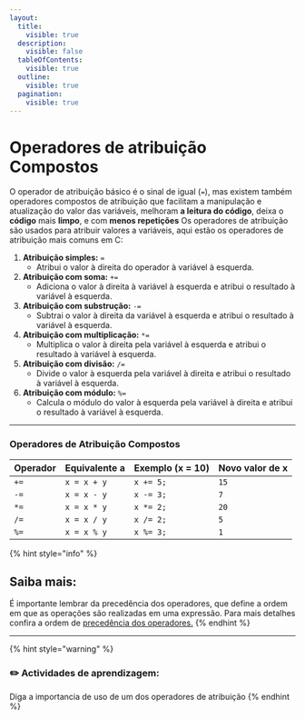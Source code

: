 ```yaml
---
layout:
  title:
    visible: true
  description:
    visible: false
  tableOfContents:
    visible: true
  outline:
    visible: true
  pagination:
    visible: true
---
```


# Operadores de atribuição Compostos

O operador de atribuição básico é o sinal de igual (`=`), mas existem também operadores compostos de atribuição que facilitam a manipulação e atualização do valor das variáveis, melhoram **a leitura do código**, deixa o **código** mais **limpo**, e com **menos repetições** Os operadores de atribuição são usados para atribuir valores a variáveis, aqui estão os operadores de atribuição mais comuns em C:

1. **Atribuição simples:** `=`
   * Atribui o valor à direita do operador à variável à esquerda.
2. **Atribuição com soma:** `+=`
   * Adiciona o valor à direita à variável à esquerda e atribui o resultado à variável à esquerda.
3. **Atribuição com substrução:** `-=`
   * Subtrai o valor à direita da variável à esquerda e atribui o resultado à variável à esquerda.
4. **Atribuição com multiplicação:** `*=`
   * Multiplica o valor à direita pela variável à esquerda e atribui o resultado à variável à esquerda.
5. **Atribuição com divisão:** `/=`
   * Divide o valor à esquerda pela variável à direita e atribui o resultado à variável à esquerda.
6. **Atribuição com módulo:** `%=`
   * Calcula o módulo do valor à esquerda pela variável à direita e atribui o resultado à variável à esquerda.

***

### Operadores de Atribuição Compostos

| Operador | Equivalente a | Exemplo (x = 10) | Novo valor de x |
| -------- | ------------- | ---------------- | --------------- |
| `+=`     | `x = x + y`   | `x += 5;`        | `15`            |
| `-=`     | `x = x - y`   | `x -= 3;`        | `7`             |
| `*=`     | `x = x * y`   | `x *= 2;`        | `20`            |
| `/=`     | `x = x / y`   | `x /= 2;`        | `5`             |
| `%=`     | `x = x % y`   | `x %= 3;`        | `1`             |

{% hint style="info" %}
## Saiba mais:

É importante lembrar da precedência dos operadores, que define a ordem em que as operações são realizadas em uma expressão. Para mais detalhes confira a ordem de [precedência dos operadores.](ordem-de-precedencia-dos-operadores.md)
{% endhint %}

***

{% hint style="warning" %}
### ✏️  **Actividades de aprendizagem**:

Diga a importancia de uso de um dos operadores de atribuição&#x20;
{% endhint %}

